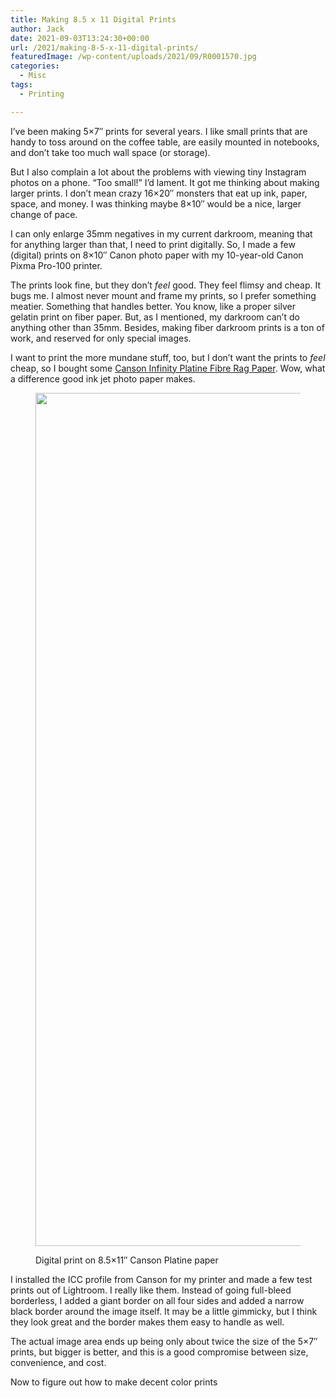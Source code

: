 ```yaml
---
title: Making 8.5 x 11 Digital Prints
author: Jack
date: 2021-09-03T13:24:30+00:00
url: /2021/making-8-5-x-11-digital-prints/
featuredImage: /wp-content/uploads/2021/09/R0001570.jpg
categories:
  - Misc
tags:
  - Printing

---
```

<!--kg-card-begin: html-->I&#8217;ve been making 5&#215;7&#8243; prints for several years. I like small prints that are handy to toss around on the coffee table, are easily mounted in notebooks, and don&#8217;t take too much wall space (or storage).

But I also complain a lot about the problems with viewing tiny Instagram photos on a phone. &#8220;Too small!&#8221; I&#8217;d lament. It got me thinking about making larger prints. I don&#8217;t mean crazy 16&#215;20&#8243; monsters that eat up ink, paper, space, and money. I was thinking maybe 8&#215;10&#8243; would be a nice, larger change of pace.

I can only enlarge 35mm negatives in my current darkroom, meaning that for anything larger than that, I need to print digitally. So, I made a few (digital) prints on 8&#215;10&#8243; Canon photo paper with my 10-year-old Canon Pixma Pro-100 printer.

The prints look fine, but they don&#8217;t _feel_ good. They feel flimsy and cheap. It bugs me. I almost never mount and frame my prints, so I prefer something meatier. Something that handles better. You know, like a proper silver gelatin print on fiber paper. But, as I mentioned, my darkroom can&#8217;t do anything other than 35mm. Besides, making fiber darkroom prints is a ton of work, and reserved for only special images.

I want to print the more mundane stuff, too, but I don&#8217;t want the prints to _feel_ cheap, so I bought some [Canson Infinity Platine Fibre Rag Paper][1]. Wow, what a difference good ink jet photo paper makes.<figure class="wp-block-image size-full">

<img loading="lazy" width="2048" height="1365" src="http://baty.net/content/images/wordpress/2021/09/R0001571.jpg" alt="" class="wp-image-1041" srcset="http://baty.net/content/images/wordpress/2021/09/R0001571.jpg 2048w, http://baty.net/content/images/wordpress/2021/09/R0001571-300x200.jpg 300w, http://baty.net/content/images/wordpress/2021/09/R0001571.jpg 700w, http://baty.net/content/images/wordpress/2021/09/R0001571-768x512.jpg 768w, http://baty.net/content/images/wordpress/2021/09/R0001571-1536x1024.jpg 1536w, http://baty.net/content/images/wordpress/2021/09/R0001571-450x300.jpg 450w, http://baty.net/content/images/wordpress/2021/09/R0001571-1024x683.jpg 1024w, http://baty.net/content/images/wordpress/2021/09/R0001571-900x600.jpg 900w" sizes="(max-width: 2048px) 100vw, 2048px" /> <figcaption>Digital print on 8.5&#215;11&#8243; Canson Platine paper</figcaption></figure> 

I installed the ICC profile from Canson for my printer and made a few test prints out of Lightroom. I really like them. Instead of going full-bleed borderless, I added a giant border on all four sides and added a narrow black border around the image itself. It may be a little gimmicky, but I think they look great and the border makes them easy to handle as well.

The actual image area ends up being only about twice the size of the 5&#215;7&#8243; prints, but bigger is better, and this is a good compromise between size, convenience, and cost.

<!--kg-card-end: html-->

Now to figure out how to make decent color prints

 [1]: https://www.bhphotovideo.com/c/product/659546-REG/Canson_Infinity_6211031_6211031_Platine_Fibre_Rag.html